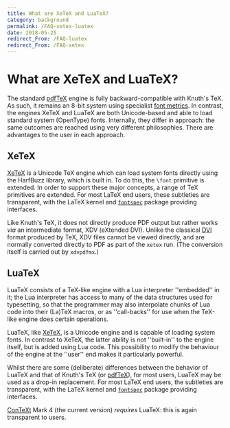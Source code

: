 ```yaml
---
title: What are XeTeX and LuaTeX?
category: background
permalink: /FAQ-xetex-luatex
date: 2018-05-25
redirect_From: /FAQ-luatex
redirect_From: /FAQ-xetex
---
```


# What are XeTeX and LuaTeX?

The standard [pdfTeX](FAQ-pdftex) engine is fully backward-compatible with
Knuth's TeX. As such, it remains an 8-bit system using specialist [font
metrics](FAQ-tfm). In contrast, the engines XeTeX and LuaTeX are both
Unicode-based and able to load standard system (OpenType) fonts. Internally,
they differ in approach: the same outcomes are reached using very different
philosophies. There are advantages to the user in each approach.

## XeTeX

[XeTeX](http://scripts.sil.org/xetex) is a Unicode TeX engine which can load
system fonts directly using the HarfBuzz library, which is built in. To do
this, the `\font` primitive is extended. In order to support these major
concepts, a range of TeX primitives are extended. For most LaTeX end users,
these subtleties are transparent, with the LaTeX kernel and
[`fontspec`](https://ctan.org/pkg/fontspec) package providing interfaces.

Like Knuth's TeX, it does not directly produce PDF output but rather works
_via_ an intermediate format, XDV (eXtended DVI). Unlike the classical
[DVI](FAQ-dvi) format produced by TeX, XDV files cannot be viewed directly, and
are normally converted directly to PDF as part of the `xetex` run. (The
conversion itself is carried out by `xdvpdfmx`.)

## LuaTeX

LuaTeX consists of a TeX-like engine with a Lua interpreter ''embedded'' in it;
the Lua interpreter has access to many of the data structures used for
typesetting, so that the programmer may also interpolate chunks of Lua code
into their (La)TeX macros, or as ''call-backs'' for use when the TeX-like
engine does certain operations.

LuaTeX, like [XeTeX](FAQ-xetex), is a Unicode engine and is capable of loading
system fonts. In contrast to XeTeX, the latter ability is not ''built-in'' to
the engine itself, but is added using Lua code. This possibility to modify the
behaviour of the engine at the ''user'' end makes it particularly powerful.

Whilst there are some (deliberate) differences between the behavior of LuaTeX
and that of Knuth's TeX (or [pdfTeX](FAQ-pdftex)), for most users, LuaTeX may
be used as a drop-in replacement. For most LaTeX end users, the subtleties are
transparent, with the LaTeX kernel and
[`fontspec`](https://ctan.org/pkg/fontspec) package providing interfaces.

[ConTeXt](FAQ-context) Mark&nbsp;4 (the current version) _requires_ LuaTeX:
this is again transparent to users.
